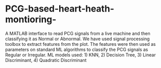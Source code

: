 # PCG-based-heart-heath-montioring-
A MATLAB interface to read PCG signals from a live machine and then classifying it as Normal or Abnormal. We have used signal processing toolbox to extract features from the plot. The features were then used as parameters on standard ML algorithms to classify the PCG signals as Regular or Irregular. ML models used: 1) KNN, 2) Decision Tree, 3) Linear Discriminant, 4) Quadratic Discriminant
